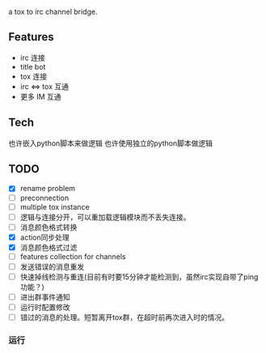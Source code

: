
a tox to irc channel bridge.

## Features
* irc 连接
* title bot
* tox 连接
* irc <=> tox 互通
* 更多 IM 互通

## Tech
也许嵌入python脚本来做逻辑
也许使用独立的python脚本做逻辑

## TODO
- [x] rename problem
- [ ] preconnection
- [ ] multiple tox instance
- [ ] 逻辑与连接分开，可以重加载逻辑模块而不丢失连接。
- [ ] 消息颜色格式转换
- [x] action同步处理
- [x] 消息颜色格式过滤
- [ ] features collection for channels
- [ ] 发送错误的消息重发
- [ ] 快速掉线检测与重连(目前有时要15分钟才能检测到，虽然irc实现自带了ping功能？)
- [ ] 进出群事件通知
- [ ] 运行时配置修改
- [ ] 错过的消息的处理。短暂离开tox群，在超时前再次进入时的情况。

### 运行


